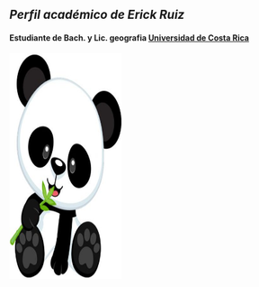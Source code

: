 ## ***Perfil académico de Erick Ruiz***  

#### Estudiante de Bach. y Lic. geografia [Universidad de Costa Rica](https://www.ucr.ac.cr/)     

 <img src="Oso_panda.jpg" alt="panda" width="200" height="400"> 
